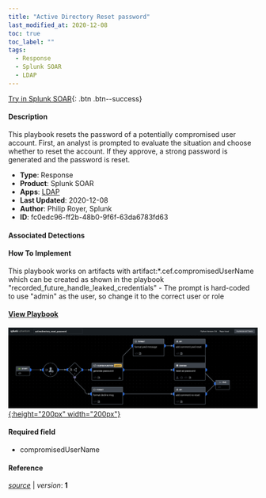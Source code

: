 ```yaml
---
title: "Active Directory Reset password"
last_modified_at: 2020-12-08
toc: true
toc_label: ""
tags:
  - Response
  - Splunk SOAR
  - LDAP
---
```


[Try in Splunk SOAR](https://www.splunk.com/en_us/software/splunk-security-orchestration-and-automation.html){: .btn .btn--success}

#### Description

This playbook resets the password of a potentially compromised user account. First, an analyst is prompted to evaluate the situation and choose whether to reset the account. If they approve, a strong password is generated and the password is reset.

- **Type**: Response
- **Product**: Splunk SOAR
- **Apps**: [LDAP](https://splunkbase.splunk.com/apps/#/search/LDAP/product/soar)
- **Last Updated**: 2020-12-08
- **Author**: Philip Royer, Splunk
- **ID**: fc0edc96-ff2b-48b0-9f6f-63da6783fd63

#### Associated Detections


#### How To Implement
This playbook works on artifacts with artifact:*.cef.compromisedUserName which can be created as shown in the playbook &#34;recorded_future_handle_leaked_credentials&#34; - The prompt is hard-coded to use &#34;admin&#34; as the user, so change it to the correct user or role

#### [View Playbook](https://splunk.github.io/soar-playbook-viewer/?playbook=https://raw.githubusercontent.com/phantomcyber/playbooks/latest/activedirectory_reset_password.json)

[![view](https://raw.githubusercontent.com/splunk/security_content/develop/playbooks/activedirectory_reset_password.png){:height="200px" width="200px"}](https://splunk.github.io/soar-playbook-viewer/?playbook=https://raw.githubusercontent.com/phantomcyber/playbooks/latest/activedirectory_reset_password.json)

#### Required field
* compromisedUserName


#### Reference



[*source*](https://github.com/splunk/security_content/tree/develop/playbooks/activedirectory_reset_password.yml) \| *version*: **1**
